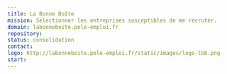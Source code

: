 ```yaml
---
title: La Bonne Boîte
mission: Sélectionner les entreprises susceptibles de me recruter.
domain: labonneboite.pole-emploi.fr
repository:
status: consolidation
contact:
logo: http://labonneboite.pole-emploi.fr/static/images/logo-lbb.png
start:
---
```

